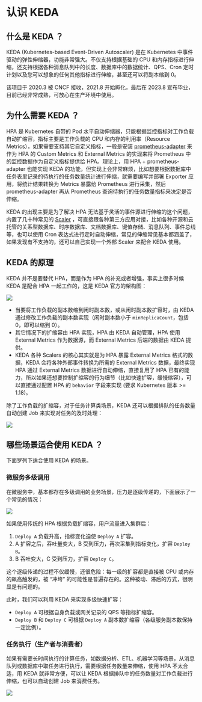 # 认识 KEDA

## 什么是 KEDA ？

KEDA (Kubernetes-based Event-Driven Autoscaler) 是在 Kubernetes 中事件驱动的弹性伸缩器，功能非常强大。不仅支持根据基础的 CPU 和内存指标进行伸缩，还支持根据各种消息队列中的长度、数据库中的数据统计、QPS、Cron 定时计划以及您可以想象的任何其他指标进行伸缩，甚至还可以将副本缩到 0。

该项目于 2020.3 被 CNCF 接收，2021.8 开始孵化，最后在 2023.8 宣布毕业，目前已经非常成熟，可放心在生产环境中使用。

## 为什么需要 KEDA ？

HPA 是 Kubernetes 自带的 Pod 水平自动伸缩器，只能根据监控指标对工作负载自动扩缩容，指标主要是工作负载的 CPU 和内存的利用率（Resource Metrics），如果需要支持其它自定义指标，一般是安装 [prometheus-adapter](https://github.com/kubernetes-sigs/prometheus-adapter) 来作为 HPA  的 Custom Metrics 和 External Metrics 的实现来将 Prometheus 中的监控数据作为自定义指标提供给 HPA。理论上，用  HPA + prometheus-adapter 也能实现 KEDA 的功能，但实现上会非常麻烦，比如想要根据数据库中任务表里记录的待执行的任务数量统计进行伸缩，就需要编写并部署 Exporter 应用，将统计结果转换为 Metrics 暴露给 Prometheus 进行采集，然后 prometheus-adapter 再从 Prometheus 查询待执行的任务数量指标来决定是否伸缩。

KEDA 的出现主要是为了解决 HPA 无法基于灵活的事件源进行伸缩的这个问题，内置了几十种常见的 [Scaler](https://keda.sh/docs/latest/scalers/) ，可直接跟各种第三方应用对接，比如各种开源和云托管的关系型数据库、时序数据库、文档数据库、键值存储、消息队列、事件总线等，也可以使用 Cron 表达式进行定时自动伸缩，常见的伸缩常见基本都涵盖了，如果发现有不支持的，还可以自己实现一个外部 Scaler 来配合 KEDA 使用。

## KEDA 的原理

KEDA 并不是要替代 HPA，而是作为 HPA 的补充或者增强，事实上很多时候 KEDA 是配合 HPA 一起工作的，这是 KEDA 官方的架构图：

![](https://image-host-1251893006.cos.ap-chengdu.myqcloud.com/2024%2F04%2F07%2F20240407153149.png)

* 当要将工作负载的副本数缩到闲时副本数，或从闲时副本数扩容时，由 KEDA 通过修改工作负载的副本数实现（闲时副本数小于 `minReplicaCount`，包括 0，即可以缩到 0）。
* 其它情况下的扩缩容由 HPA 实现，HPA 由 KEDA 自动管理，HPA 使用 External Metrics 作为数据源，而 External Metrics 后端的数据由 KEDA 提供。
* KEDA 各种 Scalers 的核心其实就是为 HPA 暴露 External Metrics 格式的数据，KEDA 会将各种外部事件转换为所需的 External Metrics 数据，最终实现 HPA 通过 External Metrics 数据进行自动伸缩，直接复用了 HPA 已有的能力，所以如果还想要控制扩缩容的行为细节（比如快速扩容，缓慢缩容），可以直接通过配置 HPA 的 `behavior` 字段来实现 (要求 Kubernetes 版本 >= 1.18)。

除了工作负载的扩缩容，对于任务计算类场景，KEDA 还可以根据排队的任务数量自动创建 Job 来实现对任务的及时处理：

![](https://image-host-1251893006.cos.ap-chengdu.myqcloud.com/2024%2F04%2F08%2F20240408083135.png)

## 哪些场景适合使用 KEDA ？

下面罗列下适合使用 KEDA 的场景。

### 微服务多级调用

在微服务中，基本都存在多级调用的业务场景，压力是逐级传递的，下面展示了一个常见的情况：

![](https://image-host-1251893006.cos.ap-chengdu.myqcloud.com/2024%2F04%2F08%2F20240408084514.png)

如果使用传统的 HPA 根据负载扩缩容，用户流量进入集群后：
1. `Deploy A` 负载升高，指标变化迫使 `Deploy A` 扩容。
2. A 扩容之后，吞吐量变大，B 受到压力，再次采集到指标变化，扩容 `Deploy B`。
3. B 吞吐变大，C 受到压力，扩容 `Deploy C`。

这个逐级传递的过程不仅缓慢，还很危险：每一级的扩容都是直接被 CPU 或内存的飙高触发的，被 “冲垮” 的可能性是普遍存在的。这种被动、滞后的方式，很明显是有问题的。

此时，我们可以利用 KEDA 来实现多级快速扩容：
* `Deploy A` 可根据自身负载或网关记录的 QPS 等指标扩缩容。
* `Deploy B` 和 `Deploy C` 可根据 `Deploy A` 副本数扩缩容（各级服务副本数保持一定比例）。

### 任务执行（生产者与消费者）

如果有需要长时间执行的计算任务，如数据分析、ETL、机器学习等场景，从消息队列或数据库中取任务进行执行，需要根据任务数量来伸缩，使用 HPA 不太合适，用 KEDA 就非常方便，可以让 KEDA 根据排队中的任务数量对工作负载进行伸缩，也可以自动创建 Job 来消费任务。

![](https://image-host-1251893006.cos.ap-chengdu.myqcloud.com/2024%2F04%2F09%2F20240409172007.png)
